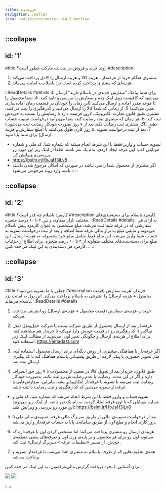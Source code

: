 ```yaml
---
title: فروشنده
navigation: /seller
icon: healthicons:market-stall-outline
---
```


::collapse
---
id: '1'
---
#title
روند خرید و فروش در بیت‌نت مارکت چطور است؟
#description
1. مشتری هنگام خرید از غرفه‌دار ، هزینه کالا و هزینه ارسال را کامل پرداخت می‌کند.
2. هزینه‌ای که مشتری پرداخت کرده است نزد باسلام به امانت می‌ماند.

  ::ReadDetails
  #details
  3. برای شما پیامک “سفارش جدیدی در باسلام دارید” ارسال می‌شود که کافیست روی لینک زده و سفارش را بررسی و تایید کنید.
  4. شما محصول را تا موعد مقرر آماده و ارسال می‌کنید (این زمان را خودتان در قسمت زمان آماده‌سازی تعیین می‌کنید)
  5. از زمانی که شما کالا را ارسال می‌کنید و کدرهگیری را ثبت می‌کنید، مشتری طبق قانون تجارت الکترونیک، ۷روز فرصت دارد تا رضایتش را نسبت به خریدش ثبت کند.
  6. هر زمان که مشتری ثبت رضایت کند، شما می‌توانید درخواست تسویه حساب دهید. (اگر مشتری ثبت رضایت نکند بعد از ۷ روز بصورت خودکار رضایت ثبت می‌شود.)
  7. بعد از ثبت درخواست تسویه، ۵ روز کاری طول می‌کشد تا (مبلغ سفارش و هزینه ارسال) برای شما پایا شود.
  - تسویه حساب و واریز فقط با این شرط انجام میشه که شماره شبا، کد ملی و شماره موبایلی که با اون غرفه ایجاد کردی، بنام یک نفر باشه. لطفا از لینک زیر این مورد رو بررسی و ویرایش کن.
  - https://bslm.ir/HbJaH3iLv8
  - اگر مشتری از محصول شما راضی نباشد در صورتی که امکان مرجوع شدن داشته باشد وارد روند مرجوعی می‌شود
  ::
::

::collapse
---
id: '2'
---
#title
کارمزد باسلام چه قدر است؟
#description
کارمزد باسلام برای دسته‌بندی‌های مختلف بازار متفاوته و بین ۲ تا ۱۰ درصد متغیره.
  ::ReadDetails
  #details
  <span>&nbsp;</span>
  به ازای هر سفارشی که در غرفه شما ثبت می‌شه، مبلغ مشخصی به عنوان کارمزد پیش باسلام می‌مونه و مابقی مبلغ به تراز مالی غرفه شما اضافه و بعد از ثبت درخواست تسویه به حساب شما واریز می‌شه.
  این مبلغ فقط شامل مبلغ خود محصوله، نه هزینه ارسال.
  این مبلغ برای دسته‌بندی‌های مختلف متفاوته از ۲ تا ۱۰ درصد متغیره.
  برای اطلاع از جزئیات کارمزد هر دسته‌بندی به این لینک مراجعه کنین.
  ::
::

::collapse
---
id: '3'
---
#title
چطور با ما تسویه می‌شود؟ 
#description
خریدار، هزینه سفارش (قیمت محصول + هزینه ارسال) را اینترنتی به باسلام پرداخت می‌کند. این پول به امانت نزد باسلام می‌ماند.
  ::ReadDetails
  #details
  1. خریدار، هزینه‌ی سفارش (قیمت محصول + هزینه‌ی ارسال) رو اینترنتی پرداخت می‌کنه.

  2. غرفه‌دار بعد از ارسال محصول از طریق شرکت پست یا شرکت حمل‌ونقل (مثل تیپاکس)، کد رهگیری رو در قیمت خودش وارد می‌کنه تا خریدار هم مشاهده کنه. برای اطلاع از هزینه‌ی ارسال و چگونگی تغییر اون، می‌تونید از مطالب لینک زیر استفاده کنید:
  https://amadast.com

  3. اگر غرفه‌دار با هماهنگی مشتری، از روش دیگه‌ای برای ارسال محصول استفاده کنه، مثل تحویل حضوری یا پیک، لازمه از طریق پشتیبانی باسلام هماهنگ کنه تا کد پیگیری ارسال ثبت شه.

  4. طبق قانون، خریدار بعد از تحویل کالا در بعضی از محصولات تا ۷ روز حق انصراف داره و اگر در این مدت، رضایت یا عدم رضایت‌ش رو ثبت نکنه، به‌صورت خودکار رضایت ثبت می‌شه تا تسویه‌ با غرفه‌دار امکان‌پذیر بشه. بنابراین، سفارش‌هایی با غرفه‌دار تسویه می‌شن که کد رهگیری و ثبت رضایت داشته باشه.

  - تسویه‌حساب و واریز فقط با این شرط انجام می‌شه که شماره شبا، کد ملی و شماره موبایلی که با اون غرفه ایجاد کردید، به نام یک نفر باشه. از لینک زیر می‌تونید این مورد رو بررسی و ویرایش کنید:
      https://bslm.ir/HbJaH3iLv8

  5. بعد از درخواست تسویه‌ی مالی از طریق سربرگ مالی غرفه، تسویه‌ی مالی طی ۵ روز کاری انجام و مبلغ اون از طریق سامانه‌ی پایا به حساب غرفه‌دار واریز می‌شه.

  6. هزینه‌ی ارسال رو مشتری پرداخت می‌کنه؛ اما مشخص کردن اون با غرفه‌داره که می‌تونه اون رو برای هر محصول و بر پایه‌ی وزن اون و تعرفه‌های پستی منطقه‌ی خودش، از مسیر «تنظیمات غرفه > سربرگ ارسال» ثبت کنه.

  7. همه‌ی تخفیف‌هایی که از طرف باسلام به مشتری اهدا می‌شه، با غرفه‌دار تسویه و پرداخت می‌شه.

  برای آشنایی با نحوه دریافت گزارش مالی‌غرفه‌تون، به این لینک مراجعه کنین.

  <img src="/seller/آموزش-درخواست-تسویه-1.jpg" class=" rounded-lg"/>
  <img src="/seller/آموزش-درخواست-تسویه-2.jpg" class=" rounded-lg"/>

  ::
::